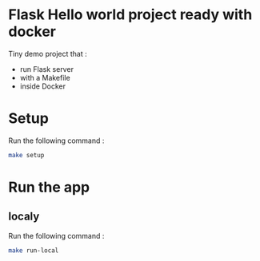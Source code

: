 # Flask Hello world project ready with docker

Tiny demo project that :

- run Flask server
- with a Makefile
- inside Docker

# Setup

Run the following command :

```bash
make setup
```

# Run the app

## localy

Run the following command :

```bash
make run-local
```
